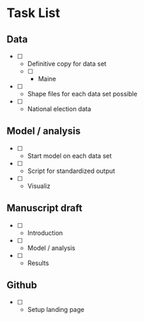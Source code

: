 

# Task List

## Data

- [ ] - Definitive copy for data set
  - [ ] - Maine
- [ ] - Shape files for each data set possible
- [ ] - National election data

## Model / analysis

- [ ] - Start model on each data set
- [ ] - Script for standardized output
- [ ] - Visualiz

## Manuscript draft

- [ ] - Introduction
- [ ] - Model / analysis
- [ ] - Results

## Github

- [ ] - Setup landing page
